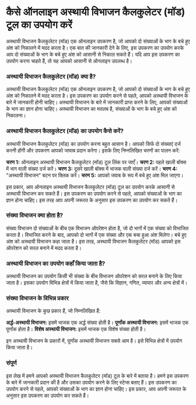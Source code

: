 कैसे ऑनलाइन अस्थायी विभाजन कैलकुलेटर (मॉड) टूल का उपयोग करें
============================================================

अस्थायी विभाजन कैलकुलेटर (मॉड) एक ऑनलाइन उपकरण है, जो आपको दो संख्याओं के भाग के बचे हुए अंश को निकालने में मदद करता है। एक बात की जानकारी देने के लिए, इस उपकरण का उपयोग करके आप दो संख्याओं के भाग के बचे हुए अंश को आसानी से निकाल सकते हैं। यदि आप इस उपकरण का उपयोग करना चाहते हैं, तो यह आपको आसानी से ऑनलाइन उपलब्ध है।

###  अस्थायी विभाजन कैलकुलेटर (मॉड) क्या है? 

अस्थायी विभाजन कैलकुलेटर (मॉड) एक ऑनलाइन उपकरण है, जो आपको दो संख्याओं के भाग के बचे हुए अंश को निकालने में मदद करता है। इस उपकरण का उपयोग करने से पहले, आपको अस्थायी विभाजन के बारे में जानकारी होनी चाहिए। अस्थायी विभाजन के बारे में जानकारी प्राप्त करने के लिए, आपको संख्याओं के भाग का ज्ञान होना चाहिए। अस्थायी विभाजन का मतलब है, संख्याओं के भाग के बचे हुए अंश को निकालना।

###  अस्थायी विभाजन कैलकुलेटर (मॉड) का उपयोग कैसे करें? 

अस्थायी विभाजन कैलकुलेटर (मॉड) का उपयोग करना बहुत आसान है। आपको सिर्फ दो संख्याएं दर्ज करनी होंगी और उपकरण आपको जावाब प्रदान करेगा। इसके लिए निम्नलिखित चरणों का पालन करें:

 **चरण 1:**  ऑनलाइन अस्थायी विभाजन कैलकुलेटर (मॉड) टूल लिंक पर जाएँ।  **चरण 2:**  पहले खाली बॉक्स में भाग वाली संख्या दर्ज करें।  **चरण 3:**  दूसरे खाली बॉक्स में भाजक वाली संख्या दर्ज करें।  **चरण 4:**  "अस्थायी विभाजन" बटन पर क्लिक करें।  **चरण 5:**  आपको जवाब के रूप में बचे हुए अंश मिल जाएगा।

इस प्रकार, आप ऑनलाइन अस्थायी विभाजन कैलकुलेटर (मॉड) टूल का उपयोग करके आसानी से अस्थायी विभाजन कर सकते हैं। इस उपकरण का उपयोग करने से पहले, आपको संख्याओं के भाग का ज्ञान होना चाहिए। इस तरह आप अपनी जरूरत के अनुसार इस उपकरण का उपयोग कर सकते हैं।

###  संख्या विभाजन क्या होता है? 

संख्या विभाजन दो संख्याओं के बीच एक विभाजन ऑपरेशन होता है, जो दो भागों में एक संख्या को विभाजित करता है। विभाजित करने के बाद, आपको दो भागों में एक संख्या और एक बचा हुआ अंश मिलेगा। बचे हुए अंश को अस्थायी विभाजन कहा जाता है। इस तरह, अस्थायी विभाजन कैलकुलेटर (मॉड) आपको इस ऑपरेशन को सरल बनाने में मदद करता है।

###  अस्थायी विभाजन का उपयोग कहाँ किया जाता है? 

अस्थायी विभाजन का उपयोग किसी भी संख्या के बीच विभाजन ऑपरेशन को सरल बनाने के लिए किया जाता है। इसका उपयोग विभिन्न क्षेत्रों में किया जाता है, जैसे कि विज्ञान, गणित, व्यापार और अन्य क्षेत्रों में।

###  संख्या विभाजन के विभिन्न प्रकार 

अस्थायी विभाजन के कुछ प्रकार हैं, जो निम्नलिखित हैं:

 **अर्द्ध-अस्थायी विभाजन:**  इसमें भाजक एक अर्द्ध संख्या होती है।  **पूर्णांक अस्थायी विभाजन:**  इसमें भाजक एक पूर्णांक होता है।  **विशेष अस्थायी विभाजन:**  इसमें भाजक एक विशेष संख्या होती है।

इन अस्थायी विभाजन के प्रकारों में, पूर्णांक अस्थायी विभाजन सबसे आम है। इसे विभिन्न क्षेत्रों में उपयोग किया जाता है।

###  संपूर्ण 

इस लेख में हमने आपको अस्थायी विभाजन कैलकुलेटर (मॉड) टूल के बारे में बताया है। हमने इस उपकरण के बारे में जानकारी प्रदान की है और उसका उपयोग करने के लिए स्टेप्स बताए हैं। इस उपकरण का उपयोग करने से पहले, आपको संख्याओं के भाग का ज्ञान होना चाहिए। इस प्रकार, आप अपनी जरूरत के अनुसार इस उपकरण का उपयोग कर सकते हैं।